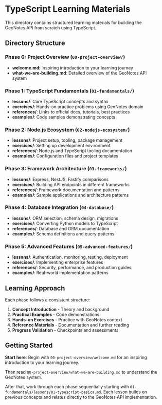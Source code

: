 # TypeScript Learning Materials

This directory contains structured learning materials for building the GeoNotes API from scratch using TypeScript.

## Directory Structure

### Phase 0: Project Overview (`00-project-overview/`)
- **welcome.md**: Inspiring introduction to your learning journey
- **what-we-are-building.md**: Detailed overview of the GeoNotes API system

### Phase 1: TypeScript Fundamentals (`01-fundamentals/`)
- **lessons/**: Core TypeScript concepts and syntax
- **exercises/**: Hands-on practice problems using GeoNotes domain
- **references/**: Links to official docs, tutorials, best practices
- **examples/**: Code samples demonstrating concepts

### Phase 2: Node.js Ecosystem (`02-nodejs-ecosystem/`)
- **lessons/**: Project setup, tooling, package management
- **exercises/**: Setting up development environment
- **references/**: Node.js and TypeScript tooling documentation
- **examples/**: Configuration files and project templates

### Phase 3: Framework Architecture (`03-frameworks/`)
- **lessons/**: Express, NestJS, Fastify comparisons
- **exercises/**: Building API endpoints in different frameworks
- **references/**: Framework documentation and patterns
- **examples/**: Sample applications and architecture patterns

### Phase 4: Database Integration (`04-database/`)
- **lessons/**: ORM selection, schema design, migrations
- **exercises/**: Converting Python models to TypeScript
- **references/**: Database and ORM documentation
- **examples/**: Schema definitions and query patterns

### Phase 5: Advanced Features (`05-advanced-features/`)
- **lessons/**: Authentication, monitoring, testing, deployment
- **exercises/**: Implementing enterprise features
- **references/**: Security, performance, and production guides
- **examples/**: Real-world implementation patterns

## Learning Approach

Each phase follows a consistent structure:
1. **Concept Introduction** - Theory and background
2. **Practical Examples** - Code demonstrations
3. **Hands-on Exercises** - Practice with GeoNotes context
4. **Reference Materials** - Documentation and further reading
5. **Progress Validation** - Checkpoints and assessments

## Getting Started

**Start here**: Begin with `00-project-overview/welcome.md` for an inspiring introduction to your learning journey.

Then read `00-project-overview/what-we-are-building.md` to understand the GeoNotes system.

After that, work through each phase sequentially starting with `01-fundamentals/lessons/01-typescript-basics.md`. Each lesson builds on previous concepts and relates directly to the GeoNotes API implementation.